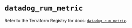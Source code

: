 # `datadog_rum_metric`

Refer to the Terraform Registry for docs: [`datadog_rum_metric`](https://registry.terraform.io/providers/datadog/datadog/3.62.0/docs/resources/rum_metric).

